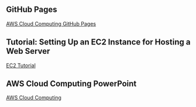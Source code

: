 ## GitHub Pages

[AWS Cloud Computing GitHub Pages](https://nickpaterson.github.io/EC2-Tutorial/)

## Tutorial: Setting Up an EC2 Instance for Hosting a Web Server

[EC2 Tutorial](EC2-Tutorial.md)

## AWS Cloud Computing PowerPoint 

[AWS Cloud Computing](https://AWS-Cloud-Services.github.io)
